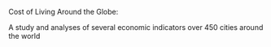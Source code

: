 Cost of Living Around the Globe:

A study and analyses of several economic indicators over 450 cities around the world

